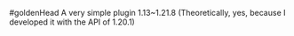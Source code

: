 #goldenHead
A very simple plugin
1.13~1.21.8
(Theoretically, yes, because I developed it with the API of 1.20.1)
